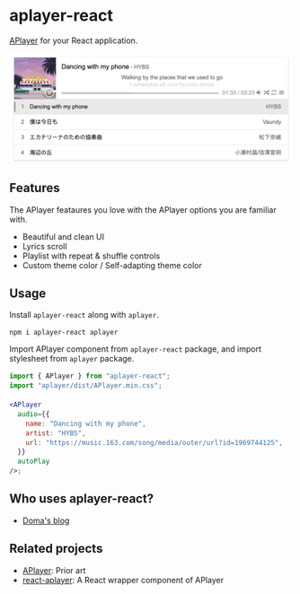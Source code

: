 # aplayer-react

[APlayer](https://aplayer.js.org/) for your React application.

![ScreenShot](./screenshot.png)

## Features

The APlayer feataures you love with the APlayer options you are familiar with.

- Beautiful and clean UI
- Lyrics scroll
- Playlist with repeat & shuffle controls
- Custom theme color / Self-adapting theme color

## Usage

Install `aplayer-react` along with `aplayer`.

    npm i aplayer-react aplayer

Import APlayer component from `aplayer-react` package, and import stylesheet from `aplayer` package.

```jsx
import { APlayer } from "aplayer-react";
import "aplayer/dist/APlayer.min.css";

<APlayer
  audio={{
    name: "Dancing with my phone",
    artist: "HYBS",
    url: "https://music.163.com/song/media/outer/url?id=1969744125",
  }}
  autoPlay
/>;
```

## Who uses aplayer-react?

- [Doma's blog](https://doma.land)

## Related projects

- [APlayer](https://github.com/DIYgod/APlayer): Prior art
- [react-aplayer](https://github.com/sabrinaluo/react-aplayer): A React wrapper component of APlayer
